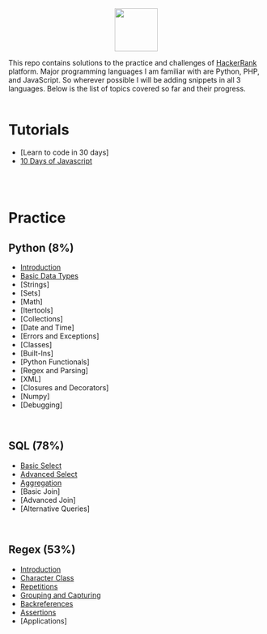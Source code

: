 <center>
    <a href="https://www.hackerrank.com/YogendraRevanna">
        <img height=85 src="https://d3keuzeb2crhkn.cloudfront.net/hackerrank/assets/styleguide/logo_wordmark-f5c5eb61ab0a154c3ed9eda24d0b9e31.svg">
    </a>
</center>
       
This repo contains solutions to the practice and challenges of [HackerRank](https://www.hackerrank.com/about-us) platform. Major programming languages I am familiar with are Python, PHP, and JavaScript. So wherever possible I will be adding snippets in all 3 languages. Below is the list of topics covered so far and their progress.
<br/>
<br/>

# Tutorials

- [Learn to code in 30 days]
- [10 Days of Javascript](tutorials/10-days-of-javascript)

<br/>
<br/>

# Practice

## Python (8%)

- [Introduction](practice/python/01-introduction)
- [Basic Data Types](practice/python/02-basic-data-types)
- [Strings]
- [Sets]
- [Math]
- [Itertools]
- [Collections]
- [Date and Time]
- [Errors and Exceptions]
- [Classes]
- [Built-Ins]
- [Python Functionals]
- [Regex and Parsing]
- [XML]
- [Closures and Decorators]
- [Numpy]
- [Debugging]

<br/>

## SQL (78%)

- [Basic Select](practice/sql/01-basic-select)
- [Advanced Select](practice/sql/02-advanced-select)
- [Aggregation](practice/sql/03-aggregation)
- [Basic Join]
- [Advanced Join]
- [Alternative Queries]

<br/>

## Regex (53%)

- [Introduction](practice/regex/01-introduction)
- [Character Class](practice/regex/02-character-class)
- [Repetitions](practice/regex/03-repetitions)
- [Grouping and Capturing](practice/regex/04-grouping-and-capturing)
- [Backreferences](practice/regex/05-backreferences)
- [Assertions](practice/regex/06-assertions)
- [Applications]
